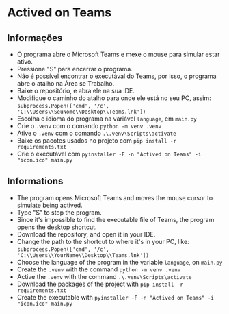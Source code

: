 # Actived on Teams

## Informações

- O programa abre o Microsoft Teams e mexe o mouse para simular estar ativo.
- Pressione "S" para encerrar o programa.
- Não é possível encontrar o executával do Teams, por isso, o programa abre o atalho na Área se Trabalho.
- Baixe o repositório, e abra ele na sua IDE.
- Modifique o caminho do atalho para onde ele está no seu PC, assim: ```subprocess.Popen(['cmd', '/c', 'C:\\Users\\SeuNome\\Desktop\\Teams.lnk'])```
- Escolha o idioma do programa na variável ```language```, em ```main.py```
- Crie o ```.venv``` com o comando ```python -m venv .venv```
- Ative o ```.venv``` com o comando ```.\.venv\Scripts\activate```
- Baixe os pacotes usados no projeto com ```pip install -r requirements.txt```
- Crie o executável com ```pyinstaller -F -n "Actived on Teams" -i "icon.ico" main.py```

## Informations

- The program opens Microsoft Teams and moves the mouse cursor to simulate being actived.
- Type "S" to stop the program.
- Since it's impossible to find the executable file of Teams, the program opens the desktop shortcut.
- Download the repository, and open it in your IDE.
- Change the path to the shortcut to where it's in your PC, like: ```subprocess.Popen(['cmd', '/c', 'C:\\Users\\YourName\\Desktop\\Teams.lnk'])```
- Choose the language of the program in the variable ```language```, on ```main.py```
- Create the ```.venv``` with the command ```python -m venv .venv```
- Active the ```.venv``` with the command ```.\.venv\Scripts\activate```
- Download the packages of the project with ```pip install -r requirements.txt```
- Create the executable with ```pyinstaller -F -n "Actived on Teams" -i "icon.ico" main.py```
